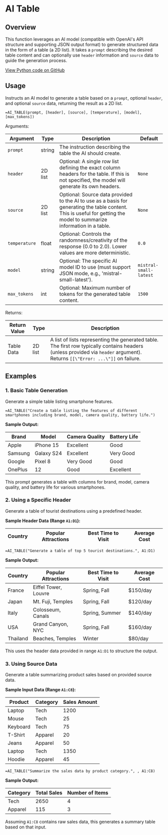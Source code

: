 # AI Table

## Overview

This function leverages an AI model (compatible with OpenAI's API structure and supporting JSON output format) to generate structured data in the form of a table (a 2D list). It takes a `prompt` describing the desired table content and can optionally use `header` information and `source` data to guide the generation process.

[View Python code on GitHub](https://github.com/boardflare/python-functions/blob/main/files/text/ai_table/ai_table.py)

## Usage

Instructs an AI model to generate a table based on a `prompt`, optional `header`, and optional `source` data, returning the result as a 2D list.

```excel
=AI_TABLE(prompt, [header], [source], [temperature], [model], [max_tokens])
```

Arguments:

| Argument      | Type           | Description                                                                                                | Default         |
|---------------|----------------|------------------------------------------------------------------------------------------------------------|-----------------|
| `prompt`      | string         | The instruction describing the table the AI should create.                                                 |                 |
| `header`      | 2D list        | Optional: A single row list defining the exact column headers for the table.  If this is not specified, the model will generate its own headers.                              | `None`          |
| `source`      | 2D list        | Optional: Source data provided to the AI to use as a basis for generating the table content.  This is useful for getting the model to summarize information in a table.               | `None`          |
| `temperature` | float          | Optional: Controls the randomness/creativity of the response (0.0 to 2.0). Lower values are more deterministic. | `0.0`           |
| `model`       | string         | Optional: The specific AI model ID to use (must support JSON mode, e.g., 'mistral-small-latest').           | `mistral-small-latest` |
| `max_tokens`  | int            | Optional: Maximum number of tokens for the generated table content.                                        | `1500`          |

Returns:

| Return Value | Type    | Description                                                                                                                               |
|--------------|---------|-------------------------------------------------------------------------------------------------------------------------------------------|
| Table Data   | 2D list | A list of lists representing the generated table. The first row typically contains headers (unless provided via `header` argument). Returns `[[\"Error: ...\"]]` on failure. |

## Examples

### 1. Basic Table Generation
Generate a simple table listing smartphone features.
```excel
=AI_TABLE("Create a table listing the features of different smartphones including brand, model, camera quality, battery life.")
```
**Sample Output:**

| Brand   | Model     | Camera Quality | Battery Life |
|---------|-----------|----------------|--------------|
| Apple   | iPhone 15 | Excellent      | Good         |
| Samsung | Galaxy S24| Excellent      | Very Good    |
| Google  | Pixel 8   | Very Good      | Good         |
| OnePlus | 12        | Good           | Excellent    |

This prompt generates a table with columns for brand, model, camera quality, and battery life for various smartphones.

### 2. Using a Specific Header
Generate a table of tourist destinations using a predefined header.

**Sample Header Data (Range `A1:D1`):**

| Country | Popular Attractions | Best Time to Visit | Average Cost |
|---------|---------------------|--------------------|--------------|

```excel
=AI_TABLE("Generate a table of top 5 tourist destinations.", A1:D1)
```
**Sample Output:**

| Country | Popular Attractions | Best Time to Visit | Average Cost |
|---------|---------------------|--------------------|--------------|
| France  | Eiffel Tower, Louvre| Spring, Fall       | $150/day     |
| Japan   | Mt. Fuji, Temples   | Spring, Fall       | $120/day     |
| Italy   | Colosseum, Canals   | Spring, Summer     | $140/day     |
| USA     | Grand Canyon, NYC   | Spring, Fall       | $160/day     |
| Thailand| Beaches, Temples    | Winter             | $80/day      |

This uses the header data provided in range `A1:D1` to structure the output.

### 3. Using Source Data
Generate a table summarizing product sales based on provided source data.

**Sample Input Data (Range `A1:C8`):**

| Product  | Category | Sales Amount |
|----------|----------|--------------|
| Laptop   | Tech     | 1200         |
| Mouse    | Tech     | 25           |
| Keyboard | Tech     | 75           |
| T-Shirt  | Apparel  | 20           |
| Jeans    | Apparel  | 50           |
| Laptop   | Tech     | 1350         |
| Hoodie   | Apparel  | 45           |

```excel
=AI_TABLE("Summarize the sales data by product category.", , A1:C8)
```

**Sample Output:**

| Category | Total Sales | Number of Items |
|----------|-------------|-----------------|
| Tech     | 2650        | 4               |
| Apparel  | 115         | 3               |

Assuming `A1:C8` contains raw sales data, this generates a summary table based on that input.